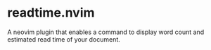 # readtime.nvim
A neovim plugin that enables a command to display word count and estimated read time of your document.

